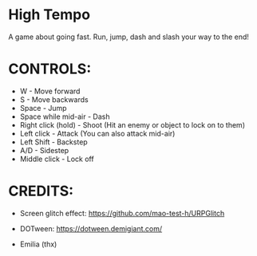 # High Tempo
 A game about going fast. Run, jump, dash and slash your way to the end!
 

# CONTROLS:


* W - Move forward
* S - Move backwards
* Space - Jump
* Space while mid-air - Dash
* Right click (hold) - Shoot (Hit an enemy or object to lock on to them)
* Left click - Attack (You can also attack mid-air)
* Left Shift - Backstep
* A/D - Sidestep
* Middle click - Lock off



# CREDITS:

* Screen glitch effect: https://github.com/mao-test-h/URPGlitch

* DOTween: https://dotween.demigiant.com/

* Emilia (thx)
